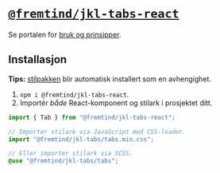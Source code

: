 # [`@fremtind/jkl-tabs-react`](https://jokul.fremtind.no/komponenter/tabs)

Se portalen for [bruk og prinsipper](https://jokul.fremtind.no/komponenter/tabs).

## Installasjon

**Tips:** [stilpakken](../tabs/) blir automatisk installert som en avhengighet.

1. `npm i @fremtind/jkl-tabs-react`.
2. Importér _både_ React-komponent og stilark i prosjektet ditt.

```js
import { Tab } from "@fremtind/jkl-tabs-react";

// Importer stilark via JavaScript med CSS-loader.
import "@fremtind/jkl-tabs/tabs.min.css";
```

```scss
// Eller importer stilark via SCSS.
@use "@fremtind/jkl-tabs/tabs";
```
